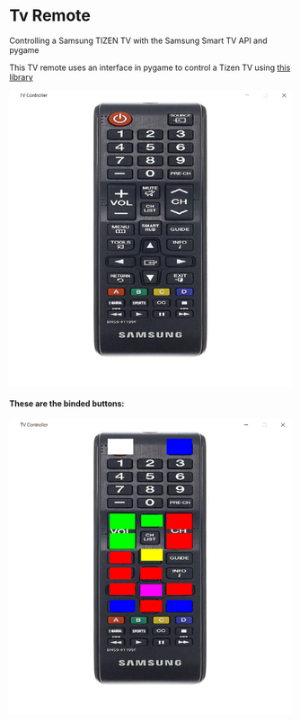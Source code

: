 # Tv Remote
Controlling a Samsung TIZEN TV with the Samsung Smart TV API and pygame

This TV remote uses an interface in pygame to control a Tizen TV using [this library](https://github.com/xchwarze/samsung-tv-ws-api)

![img](repo/Controllerscreen.png)

#### These are the binded buttons:

![img](repo/TV_BUTTONS.png)
